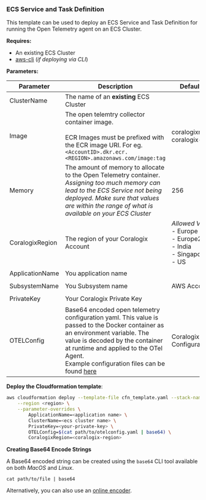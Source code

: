 ### ECS Service and Task Definition

This template can be used to deploy an ECS Service and Task Definition for running the Open Telemetry agent on an ECS Cluster.

__Requires:__

- An existing ECS Cluster
- [aws-cli]() (_if deploying via CLI_)


__Parameters:__

| Parameter | Description | Default Value | Required |
|---|---|---|---|
| ClusterName | The name of an __existing__ ECS Cluster |   | :heavy_check_mark: | 
| Image | The open telemtry collector container image.<br><br>ECR Images must be prefixed with the ECR image URI. For eg. `<AccountID>.dkr.ecr.<REGION>.amazonaws.com/image:tag` | coralogixrepo/otel-coralogix-ecs-ec2 | |
| Memory | The amount of memory to allocate to the Open Telemetry container.<br>_Assigning too much memory can lead to the ECS Service not being deployed. Make sure that values are within the range of what is available on your ECS Cluster_ | 256 | |
| CoralogixRegion | The region of your Coralogix Account | _Allowed Values:_<br>- Europe<br>- Europe2<br>- India<br>- Singapore<br>- US | :heavy_check_mark: |
| ApplicationName | You application name |  | :heavy_check_mark: |
| SubsystemName | You Subsystem name | AWS Account ID | :heavy_check_mark: |
| PrivateKey | Your Coralogix Private Key | |  :heavy_check_mark: |
| OTELConfig | Base64 encoded open telemetry configuration yaml. This value is passed to the Docker container as an environment variable. The value is decoded by the container at runtime and applied to the OTel Agent.<br>Example configuration files can be found [here](https://github.com/coralogix/telemetry-shippers/blob/master/otel-agent/ecs-ec2/) | Coralogix Default Configuration ||


__Deploy the Cloudformation template__:

```sh
aws cloudformation deploy --template-file cfn_template.yaml --stack-name cds-68 \
    --region <region> \
    --parameter-overrides \
        ApplicationName=<application name> \
        ClusterName=<ecs cluster name> \
        PrivateKey=<your-private-key> \
        OTELConfig=$(cat path/to/otelconfig.yaml | base64) \
        CoralogixRegion=<coralogix-region>
```


__Creating Base64 Encode Strings__

A Base64 encoded string can be created using the `base64` CLI tool available on both _MacOS_ and _Linux_.

```
cat path/to/file | base64
```

Alternatively, you can also use an [online encoder](https://www.base64encode.org/).
